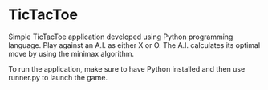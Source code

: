 # TicTacToe
Simple TicTacToe application developed using Python programming language.
Play against an A.I. as either X or O.
The A.I. calculates its optimal move by using the minimax algorithm.

To run the application, make sure to have Python installed and then use runner.py to launch the game.
